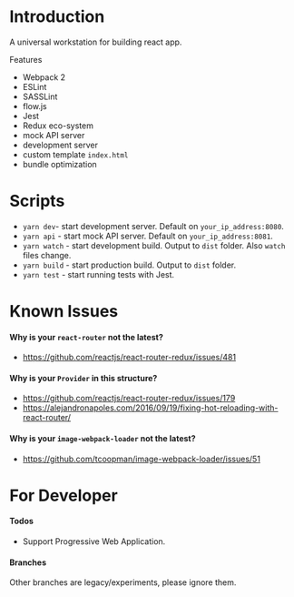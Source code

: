 # Introduction
A universal workstation for building react app.

Features
- Webpack 2
- ESLint
- SASSLint
- flow.js
- Jest
- Redux eco-system
- mock API server
- development server
- custom template `index.html`
- bundle optimization

# Scripts
- `yarn dev`- start development server. Default on `your_ip_address:8080`.
- `yarn api` - start mock API server. Default on `your_ip_address:8081`.
- `yarn watch` - start development build. Output to `dist` folder. Also `watch` files change.
- `yarn build` - start production build. Output to `dist` folder.
- `yarn test` - start running tests with Jest.

# Known Issues
#### Why is your `react-router` not the latest?
- https://github.com/reactjs/react-router-redux/issues/481

#### Why is your `Provider` in this structure?
- https://github.com/reactjs/react-router-redux/issues/179
- https://alejandronapoles.com/2016/09/19/fixing-hot-reloading-with-react-router/

#### Why is your `image-webpack-loader` not the latest?
- https://github.com/tcoopman/image-webpack-loader/issues/51

# For Developer
#### Todos
- Support Progressive Web Application.

#### Branches
Other branches are legacy/experiments, please ignore them.
